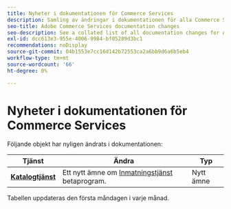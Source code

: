 ```yaml
---
title: Nyheter i dokumentationen för Commerce Services
description: Samling av ändringar i dokumentationen för alla Commerce Services
seo-title: Adobe Commerce Services documentation changes
seo-description: See a collated list of all documentation changes for Adobe Commerce Services and integration services.
exl-id: dcc613e3-955e-4006-9984-bf05289d3bc1
recommendations: noDisplay
source-git-commit: 04b1553e7cc16d142b72553ca2a6bb9d6a6b5eb4
workflow-type: tm+mt
source-wordcount: '66'
ht-degree: 0%

---
```


# Nyheter i dokumentationen för Commerce Services

Följande objekt har nyligen ändrats i dokumentationen:

| Tjänst | Ändra | Typ |
| -- | -- | -- |
| [**Katalogtjänst**](../catalog-service/overview.md) | Ett nytt ämne om [Inmatningstjänst](https://experienceleague.adobe.com/docs/commerce-merchant-services/catalog-service/feed-ingestion.html) betaprogram. | Nytt ämne |


Tabellen uppdateras den första måndagen i varje månad.
